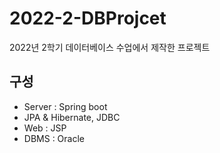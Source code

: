 # 2022-2-DBProjcet
2022년 2학기 데이터베이스 수업에서 제작한 프로젝트

## 구성
- Server : Spring boot
- JPA & Hibernate, JDBC
- Web : JSP
- DBMS : Oracle
